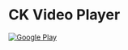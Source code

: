 # CK Video Player 

[![Google Play](https://img.shields.io/endpoint?color=green&logo=google-play&url=https%3A%2F%2Fplay.cuzi.workers.dev%2Fplay%3Fi%3Dcom.cyberkey.videoplayer%26l%3DGoogle%2520Play%26m%3Dv%24version)](https://play.google.com/store/apps/details?id=com.cyberkey.videoplayer)
